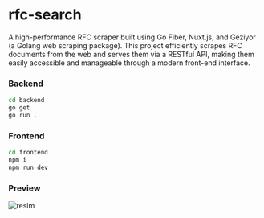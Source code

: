 # rfc-search
A high-performance RFC scraper built using Go Fiber, Nuxt.js, and Geziyor (a Golang web scraping package). This project efficiently scrapes RFC documents from the web and serves them via a RESTful API, making them easily accessible and manageable through a modern front-end interface.

### Backend
```sh
cd backend
go get
go run .
```

### Frontend
```sh
cd frontend
npm i
npm run dev
```

### Preview
![resim](https://github.com/user-attachments/assets/0de95480-94a1-4a4d-b1b7-3de180a0c33b)
